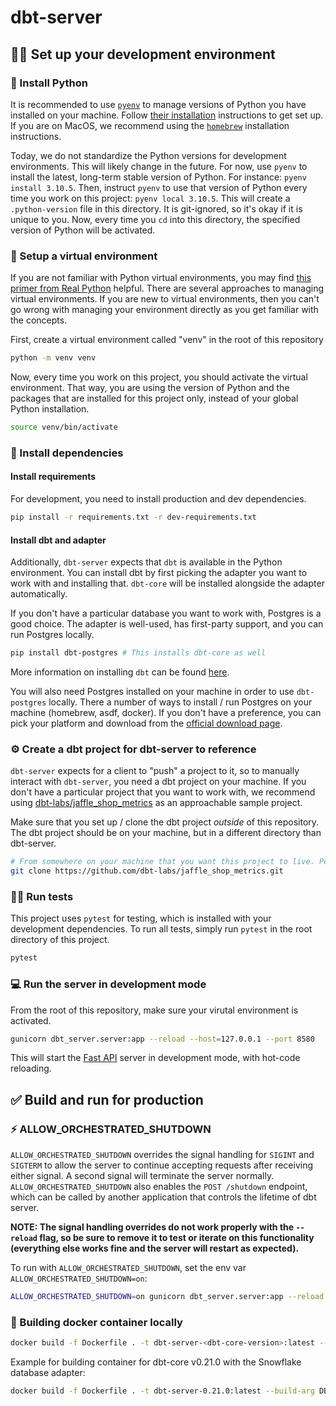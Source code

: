 # dbt-server

## 👩‍💻 Set up your development environment

### 🐍 Install Python

It is recommended to use [`pyenv`](https://github.com/pyenv/pyenv) to manage versions of Python you have installed on your machine. Follow [their installation](https://github.com/pyenv/pyenv#installation) instructions to get set up. If you are on MacOS, we recommend using the [`homebrew`](https://brew.sh) installation instructions.

Today, we do not standardize the Python versions for development environments. This will likely change in the future. For now, use `pyenv` to install the latest, long-term stable version of Python. For instance: `pyenv install 3.10.5`.
Then, instruct `pyenv` to use that version of Python every time you work on this project: `pyenv local 3.10.5`.
This will create a `.python-version` file in this directory. It is git-ignored, so it's okay if it is unique to you.
Now, every time you `cd` into this directory, the specified version of Python will be activated.

### 🤖 Setup a virtual environment

If you are not familiar with Python virtual environments, you may find [this primer from Real Python](https://realpython.com/python-virtual-environments-a-primer/) helpful.
There are several approaches to managing virtual environments. If you are new to virtual environments, then you can't go wrong with managing your environment directly as you get familiar with the concepts.

First, create a virtual environment called "venv" in the root of this repository

```bash
python -m venv venv
```

Now, every time you work on this project, you should activate the virtual environment. That way, you are using the version of Python and the packages that are installed for this project only, instead of your global Python installation.

```bash
source venv/bin/activate
```

### 📌 Install dependencies

#### Install requirements

For development, you need to install production and dev dependencies.

```bash
pip install -r requirements.txt -r dev-requirements.txt
```

#### Install dbt and adapter

Additionally, `dbt-server` expects that `dbt` is available in the Python environment. You can install dbt by first picking the adapter you want to work with and installing that. `dbt-core` will be installed alongside the adapter automatically.

If you don't have a particular database you want to work with, Postgres is a good choice. The adapter is well-used, has first-party support, and you can run Postgres locally.

```bash
pip install dbt-postgres # This installs dbt-core as well
```

More information on installing `dbt` can be found [here](https://docs.getdbt.com/dbt-cli/install/overview).

You will also need Postgres installed on your machine in order to use `dbt-postgres` locally. There a number of ways to install / run Postgres on your machine (homebrew, asdf, docker). If you don't have a preference, you can pick your platform and download from the [official download page](https://www.postgresql.org/download/).

### ⚙️ Create a dbt project for dbt-server to reference

`dbt-server` expects for a client to "push" a project to it, so to manually interact with `dbt-server`, you need a dbt project on your machine.
If you don't have a particular project that you want to work with, we recommend using [dbt-labs/jaffle_shop_metrics](https://github.com/dbt-labs/jaffle_shop_metrics) as an approachable sample project.

Make sure that you set up / clone the dbt project _outside_ of this repository. The dbt project should be on your machine, but in a different directory than dbt-server.

```bash
# From somewhere on your machine that you want this project to live. Perhaps ~/repos.
git clone https://github.com/dbt-labs/jaffle_shop_metrics.git
```

### 👩‍🔬 Run tests

This project uses `pytest` for testing, which is installed with your development dependencies.
To run all tests, simply run `pytest` in the root directory of this project.

```bash
pytest
```

### 💻 Run the server in development mode

From the root of this repository, make sure your virutal environment is activated.

```bash
gunicorn dbt_server.server:app --reload --host=127.0.0.1 --port 8580
```

This will start the [Fast API](https://fastapi.tiangolo.com) server in development mode, with hot-code reloading.

## ✅ Build and run for production

### ⚡️ ALLOW_ORCHESTRATED_SHUTDOWN

`ALLOW_ORCHESTRATED_SHUTDOWN` overrides the signal handling for `SIGINT` and `SIGTERM` to allow the server to continue accepting requests after receiving either signal. A second signal will terminate the server normally.
`ALLOW_ORCHESTRATED_SHUTDOWN` also enables the `POST /shutdown` endpoint, which can be called by another application that controls the lifetime of dbt server.

**NOTE: The signal handling overrides do not work properly with the `--reload` flag, so be sure to remove it to test or iterate on this functionality (everything else works fine and the server will restart as expected).**

To run with `ALLOW_ORCHESTRATED_SHUTDOWN`, set the env var `ALLOW_ORCHESTRATED_SHUTDOWN=on`:

```bash
ALLOW_ORCHESTRATED_SHUTDOWN=on gunicorn dbt_server.server:app --reload --host=127.0.0.1 --port 8580
```

### 🐳 Building docker container locally

```bash
docker build -f Dockerfile . -t dbt-server-<dbt-core-version>:latest --build-arg DBT_CORE_VERSION=<dbt-core-version> --build-arg DBT_DATABASE_ADAPTER_PACKAGE=dbt-<database-adapter>
```

Example for building container for dbt-core v0.21.0 with the Snowflake database adapter:

```bash
docker build -f Dockerfile . -t dbt-server-0.21.0:latest --build-arg DBT_CORE_VERSION=0.21.0 --build-arg DBT_DATABASE_ADAPTER_PACKAGE=dbt-snowflake
```
